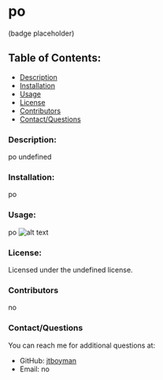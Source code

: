 
  # po
  (badge placeholder)

  ## Table of Contents:
  * [Description](#description)
  * [Installation](#installation)
  * [Usage](#usage)
  * [License](#license)
  * [Contributors](#contributors)
  * [Contact/Questions](#contact/questions)
  
  ### Description:
  po
  undefined

  ### Installation:
  po

  ### Usage:
  po
  ![alt text](undefined)

  ### License:
  Licensed under the undefined license.

  ### Contributors
  no

  ### Contact/Questions
  You can reach me for additional questions at:
  * GitHub: [jtboyman](https://github.com/jtboyman)
  * Email: no
